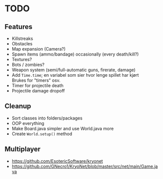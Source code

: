 # TODO

## Features

- Killstreaks
- Obstacles
- Map expansion (Camera?)
- Spawn items (ammo/bandage) occasionally (every death/kill?)
- Textures?
- Bots / zombies?
- Weapon system (semi/full-automatic guns, firerate, damage)
- Add ``Time.time``; en variabel som sier hvor lenge spillet har kjørt  
Brukes for "timers" osv.
- Timer for projectile death
- Projectile damage dropoff

## Cleanup

- Sort classes into folders/packages
- OOP everything
- Make Board.java simpler and use World.java more
- Create ``World.setup()`` method

## Multiplayer

- https://github.com/EsotericSoftware/kryonet
- https://github.com/GNecro1/KryoNet/blob/master/src/net/main/Game.java